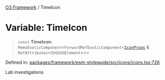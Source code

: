 [O3 Framework](../API.md) / TimeIcon

# Variable: TimeIcon

> `const` **TimeIcon**: `MemoExoticComponent`\<`ForwardRefExoticComponent`\<[`IconProps`](../type-aliases/IconProps.md) & `RefAttributes`\<`SVGSVGElement`\>\>\>

Defined in: [packages/framework/esm-styleguide/src/icons/icons.tsx:726](https://github.com/openmrs/openmrs-esm-core/blob/main/packages/framework/esm-styleguide/src/icons/icons.tsx#L726)

Lab investigations
